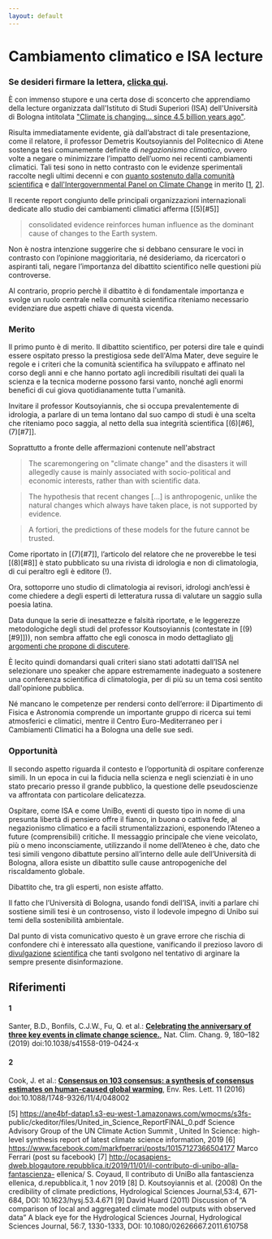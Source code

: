 ```yaml
---
layout: default
---
```


# Cambiamento climatico e ISA lecture

### Se desideri firmare la lettera, [clicka qui]().

È con immenso stupore e una certa dose di sconcerto che apprendiamo della lecture organizzata dall'Istituto
di Studi Superiori (ISA) dell'Università di Bologna intitolata ["Climate is changing... since 4.5 billion years
ago"](http://www.isa.unibo.it/en/events/26-nov-lecture-by-demetris-koutsoyiannis-national-technical-university-of-athens-greece-2019).

Risulta immediatamente evidente, già dall’abstract di tale presentazione, come il relatore, il professor Demetris Koutsoyiannis del Politecnico di Atene sostenga tesi comunemente definite di *negazionismo climatico*,
ovvero volte a negare o minimizzare l’impatto dell’uomo nei recenti cambiamenti climatici.
Tali tesi sono in netto contrasto con le evidenze sperimentali raccolte negli ultimi decenni e con [quanto sostenuto
dalla comunità scientifica](https://www.reuters.com/article/us-climatechange-temperatures/evidence-for-man-made-global-warming-hits-gold-standard-scientists-idUSKCN1QE1ZU) e [dall'Intergovernmental Panel on Climate Change](https://www.ipcc.ch/reports/) in merito [[1](#1), [2](#2)].


Il recente report congiunto delle principali organizzazioni internazionali dedicate allo studio dei cambiamenti climatici afferma [(5)[#5]]

> consolidated evidence reinforces human influence as the dominant cause of changes to the Earth system.

Non è nostra intenzione suggerire che si debbano censurare le voci in contrasto con l’opinione maggioritaria,
né desideriamo, da ricercatori o aspiranti tali,
negare l’importanza del dibattito scientifico nelle questioni più controverse.

Al contrario, proprio perchè il dibattito è di fondamentale importanza e svolge un ruolo centrale nella comunità scientifica riteniamo necessario evidenziare due aspetti chiave di questa vicenda.

### Merito

Il primo punto è di merito.
Il dibattito scientifico, per potersi dire tale e quindi essere ospitato presso la prestigiosa sede dell'Alma Mater,
deve seguire le regole e i criteri che la comunità scientifica ha sviluppato e affinato nel corso degli anni e che hanno portato agli incredibili risultati dei quali la scienza e la tecnica moderne possono farsi vanto,
nonché agli enormi benefici di cui giova quotidianamente tutta l'umanità.

Invitare il professor Koutsoyiannis, che si occupa prevalentemente di idrologia,
a parlare di un tema lontano dal suo campo di studi è una scelta che riteniamo poco saggia,
al netto della sua integrità scientifica [(6)[#6], (7)[#7]].

Soprattutto a fronte delle affermazioni contenute nell'abstract

> The scaremongering on "climate change" and the disasters it will allegedly cause is mainly associated with socio-political and economic interests, rather than with scientific data.

> The hypothesis that recent changes [...] is anthropogenic, unlike the natural changes which always have taken place, is not supported by evidence.

> A fortiori, the predictions of these models for the future cannot be trusted.

Come riportato in [(7)[#7]],
l’articolo del relatore che ne proverebbe le tesi [(8)[#8]] è stato pubblicato su una rivista di idrologia e non di climatologia, di cui peraltro egli è editore (!).

Ora,
sottoporre uno studio di climatologia ai revisori,
idrologi anch’essi è come chiedere a degli esperti di
letteratura russa di valutare un saggio sulla poesia latina.

Data dunque la serie di inesattezze e falsità riportate,
e le leggerezze metodologiche degli studi del professor Koutsoyiannis (contestate in [(9)[#9]])),
non sembra affatto che egli conosca in modo dettagliato [gli argomenti che propone di discutere](https://informa.airicerca.org/it/2019/07/02/cinque-domande-comuni-cambiamento-climatico/).

È lecito quindi domandarsi quali criteri siano stati adotatti dall’ISA nel selezionare uno speaker che appare estremamente inadeguato a sostenere una conferenza scientifica di climatologia,
per di più su un tema così sentito dall'opinione pubblica.

Né mancano le competenze per rendersi conto dell’errore: il Dipartimento di Fisica e Astronomia comprende un importante gruppo di ricerca sui temi atmosferici e climatici, mentre il Centro Euro-Mediterraneo per i Cambiamenti Climatici ha a Bologna una delle sue sedi.

### Opportunità

Il secondo aspetto riguarda il contesto e l’opportunità di ospitare conferenze simili.
In un epoca in cui la fiducia nella scienza e negli scienziati è in uno stato precario presso il grande pubblico,
la questione delle pseudoscienze va affrontata con particolare delicatezza.

Ospitare, come ISA e come UniBo, eventi di questo tipo in nome di una presunta libertà di pensiero offre il fianco,
in buona o cattiva fede,
al negazionismo climatico e a facili strumentalizzazioni,
esponendo l’Ateneo a future (comprensibili) critiche.
Il messaggio principale che viene veicolato,
più o meno inconsciamente,
utilizzando il nome dell’Ateneo è che,
dato che tesi simili vengono dibattute persino all’interno delle aule dell’Università di Bologna,
allora esiste un dibattito sulle cause antropogeniche del riscaldamento globale.

Dibattito che, tra gli esperti, non esiste affatto.

Il fatto che l’Università di Bologna, usando fondi dell’ISA,
inviti a parlare chi sostiene simili tesi è un controsenso,
visto il lodevole impegno di Unibo sui temi della sostenibilità ambientale.

Dal punto di vista comunicativo questo è un grave errore che rischia di confondere chi è interessato alla questione,
vanificando il prezioso lavoro di [divulgazione](https://informa.airicerca.org/it/2019/07/02/cinque-domande-comuni-cambiamento-climatico) [scientifica](https://www.facebook.com/NextSolarStorm/videos/1351030165034889/) che tanti svolgono nel tentativo di arginare la sempre presente disinformazione.

## Riferimenti

#### 1
Santer, B.D., Bonfils, C.J.W., Fu, Q. et al.:
[**Celebrating the anniversary of three key events in climate change science.**](https://doi.org/10.1038/s41558-019-0424-x),
Nat. Clim. Chang. 9, 180–182 (2019) doi:10.1038/s41558-019-0424-x

#### 2
Cook, J. et al.:
[**Consensus on
103
consensus: a synthesis of consensus estimates on human-caused global warming**](https://doi.org/10.1088/1748-9326/11/4/048002),
Env. Res. Lett. 11 (2016) doi:10.1088/1748-9326/11/4/048002

[5] https://ane4bf-datap1.s3-eu-west-1.amazonaws.com/wmocms/s3fs-
public/ckeditor/files/United_in_Science_ReportFINAL_0.pdf Science Advisory Group of the UN Climate
Action Summit , United In Science: high-level synthesis report of latest climate science information, 2019
[6] https://www.facebook.com/markfperrari/posts/10157127366504177 Marco Ferrari (post su facebook)
[7] http://ocasapiens-dweb.blogautore.repubblica.it/2019/11/01/il-contributo-di-unibo-alla-fantascienza-
ellenica/ S. Coyaud, Il contributo di UniBo alla fantascienza ellenica, d.repubblica.it, 1 nov 2019
[8] D. Koutsoyiannis et al. (2008) On the credibility of climate predictions, Hydrological Sciences
Journal,53:4, 671-684, DOI: 10.1623/hysj.53.4.671
[9] David Huard (2011) Discussion of “A comparison of local and aggregated climate model outputs with
observed data” A black eye for the Hydrological Sciences Journal, Hydrological Sciences Journal, 56:7,
1330-1333, DOI: 10.1080/02626667.2011.610758
